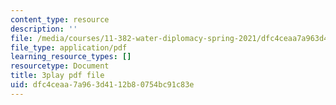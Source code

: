 ```yaml
---
content_type: resource
description: ''
file: /media/courses/11-382-water-diplomacy-spring-2021/dfc4ceaa7a963d4112b80754bc91c83e_uRJFjEXhOPw.pdf
file_type: application/pdf
learning_resource_types: []
resourcetype: Document
title: 3play pdf file
uid: dfc4ceaa-7a96-3d41-12b8-0754bc91c83e
---
```

